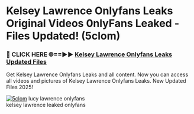 # Kelsey Lawrence Onlyfans Leaks Original Videos 0nlyFans Leaked - Files Updated! (5clom)

<h3>🔴 CLICK HERE 🌐==►► <a href="https://tinyurl.com/3hn5wdd3" rel="nofollow">Kelsey Lawrence Onlyfans Leaks Updated Files</a></h3>

Get Kelsey Lawrence Onlyfans Leaks and all content. Now you can access all videos and pictures of Kelsey Lawrence Onlyfans Leaks. New Updated Files 2025!

[![5clom](https://i.imgur.com/4HnBqBT.gif)](https://tinyurl.com/3hn5wdd3)
lucy lawrence onlyfans<br>
kelsey lawrence leaked onlyfans